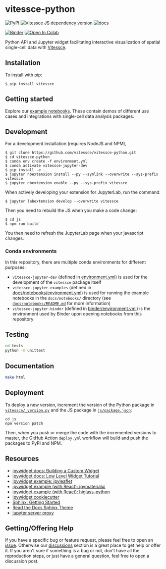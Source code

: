 # vitessce-python

[![PyPI](https://img.shields.io/pypi/v/vitessce)](https://pypi.org/project/vitessce)
[![Vitessce JS dependency version](https://img.shields.io/badge/dynamic/json.svg?url=https%3A%2F%2Fraw.githubusercontent.com%2Fvitessce%2Fvitessce-python%2Fmaster%2Fjs%2Fpackage.json&label=vitessce&query=$.dependencies.vitessce&colorB=blue)](https://github.com/vitessce/vitessce/blob/master/CHANGELOG.md)
[![docs](https://img.shields.io/badge/docs-📖-57B4E9.svg)](https://vitessce.github.io/vitessce-python/)

[![Binder](https://mybinder.org/badge_logo.svg)](https://mybinder.org/v2/gh/vitessce/vitessce-python/master?filepath=docs/notebooks/widget_pbmc.ipynb)
[![Open In Colab](https://colab.research.google.com/assets/colab-badge.svg)](https://colab.research.google.com/github/vitessce/vitessce-python/blob/master/docs/notebooks/widget_on_colab.ipynb)


Python API and Jupyter widget facilitating interactive visualization of spatial single-cell data with [Vitessce](https://github.com/vitessce/vitessce).


## Installation

To install with pip:

    $ pip install vitessce

## Getting started

Explore our [example notebooks](./docs/notebooks/).
These contain demos of different use cases and integrations with single-cell data analysis packages.


## Development

For a development installation (requires NodeJS and NPM),

    $ git clone https://github.com/vitessce/vitessce-python.git
    $ cd vitessce-python
    $ conda env create -f environment.yml
    $ conda activate vitessce-jupyter-dev
    $ pip install -e .
    $ jupyter nbextension install --py --symlink --overwrite --sys-prefix vitessce
    $ jupyter nbextension enable --py --sys-prefix vitessce

When actively developing your extension for JupyterLab, run the command:

    $ jupyter labextension develop --overwrite vitessce

Then you need to rebuild the JS when you make a code change:

    $ cd js
    $ npm run build

You then need to refresh the JupyterLab page when your javascript changes.

### Conda environments

In this repository, there are multiple conda environments for different purposes:

- `vitessce-jupyter-dev` (defined in [environment.yml](./environment.yml)) is used for the development of the `vitessce` package itself
- `vitessce-jupyter-examples` (defined in [docs/notebooks/environment.yml](./docs/notebooks/environment.yml)) is used for running the example notebooks in the `docs/notebooks/` directory (see [`docs/notebooks/README.md`](./docs/notebooks#readme) for more information)
- `vitessce-jupyter-binder` (defined in [binder/environment.yml](./binder/environment.yml)) is the environment used by Binder upon opening notebooks from this repository

## Testing

```sh
cd tests
python -m unittest
```


## Documentation

```sh
make html
```


## Deployment

To deploy a new version, increment the version of the Python package in [`vitessce/_version.py`](./vitessce/_version.py) and the JS package in [`js/package.json`](./js/package.json):

```
cd js
npm version patch
```

Then, when you push or merge the code with the incremented versions to master, the GitHub Action `deploy.yml` workflow will build and push the packages to PyPI and NPM.


## Resources

- [ipywidget docs: Building a Custom Widget](https://ipywidgets.readthedocs.io/en/stable/examples/Widget%20Custom.html)
- [ipywidget docs: Low Level Widget Tutorial](https://ipywidgets.readthedocs.io/en/latest/examples/Widget%20Low%20Level.html)
- [ipywidget example: ipyleaflet](https://github.com/jupyter-widgets/ipyleaflet)
- [ipywidget example (with React): ipymaterialui](https://github.com/maartenbreddels/ipymaterialui)
- [ipywidget example (with React): higlass-python](https://github.com/higlass/higlass-python)
- [ipywidget cookiecutter](https://github.com/jupyter-widgets/widget-cookiecutter)
- [Sphinx: Getting Started](https://www.sphinx-doc.org/en/master/usage/quickstart.html)
- [Read the Docs Sphinx Theme](https://github.com/readthedocs/sphinx_rtd_theme)
- [jupyter server proxy](https://jupyter-server-proxy.readthedocs.io/en/latest/arbitrary-ports-hosts.html)

## Getting/Offering Help

If you have a specific bug or feature request, please feel free to open an [issue](https://github.com/vitessce/vitessce-python/issues/new).  Otherwise our [discussions](https://github.com/vitessce/vitessce-python/discussions) section is a great place to get help or offer it.  If you aren't sure if something is a bug or not, don't have all the reproduction steps, or just have a general question, feel free to open a discussion post.
